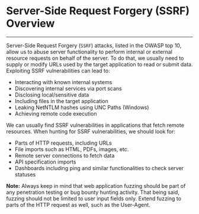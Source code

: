 # Server-Side Request Forgery (SSRF) Overview

---

Server-Side Request Forgery (`SSRF`) attacks, listed in the OWASP top 10, allow us to abuse server functionality to perform internal or external resource requests on behalf of the server. To do that, we usually need to supply or modify URLs used by the target application to read or submit data. Exploiting SSRF vulnerabilities can lead to:

- Interacting with known internal systems
- Discovering internal services via port scans
- Disclosing local/sensitive data
- Including files in the target application
- Leaking NetNTLM hashes using UNC Paths (Windows)
- Achieving remote code execution

We can usually find SSRF vulnerabilities in applications that fetch remote resources. When hunting for SSRF vulnerabilities, we should look for:

- Parts of HTTP requests, including URLs
- File imports such as HTML, PDFs, images, etc.
- Remote server connections to fetch data
- API specification imports
- Dashboards including ping and similar functionalities to check server statuses

**Note:** Always keep in mind that web application fuzzing should be part of any penetration testing or bug bounty hunting activity. That being said, fuzzing should not be limited to user input fields only. Extend fuzzing to parts of the HTTP request as well, such as the User-Agent.